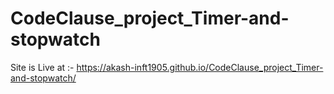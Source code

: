 # CodeClause_project_Timer-and-stopwatch

Site is Live at :- https://akash-inft1905.github.io/CodeClause_project_Timer-and-stopwatch/
